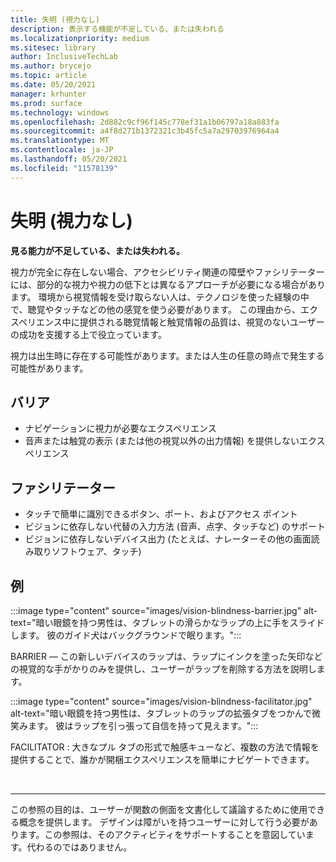 ```yaml
---
title: 失明 (視力なし)
description: 表示する機能が不足している、または失われる
ms.localizationpriority: medium
ms.sitesec: library
author: InclusiveTechLab
ms.author: brycejo
ms.topic: article
ms.date: 05/20/2021
manager: krhunter
ms.prod: surface
ms.technology: windows
ms.openlocfilehash: 2d882c9cf96f145c778ef31a1b06797a18a883fa
ms.sourcegitcommit: a4f8d271b1372321c3b45fc5a7a29703976964a4
ms.translationtype: MT
ms.contentlocale: ja-JP
ms.lasthandoff: 05/20/2021
ms.locfileid: "11578139"
---
```

# <a name="blindness-sightlessness"></a>失明 (視力なし)

**見る能力が不足している、または失われる。**

視力が完全に存在しない場合、アクセシビリティ関連の障壁やファシリテーターには、部分的な視力や視力の低下とは異なるアプローチが必要になる場合があります。 環境から視覚情報を受け取らない人は、テクノロジを使った経験の中で、聴覚やタッチなどの他の感覚を使う必要があります。 この理由から、エクスペリエンス中に提供される聴覚情報と触覚情報の品質は、視覚のないユーザーの成功を支援する上で役立っています。 

視力は出生時に存在する可能性があります。または人生の任意の時点で発生する可能性があります。

## <a name="barriers"></a>バリア
* ナビゲーションに視力が必要なエクスペリエンス
* 音声または触覚の表示 (または他の視覚以外の出力情報) を提供しないエクスペリエンス

## <a name="facilitators"></a>ファシリテーター
* タッチで簡単に識別できるボタン、ポート、およびアクセス ポイント
* ビジョンに依存しない代替の入力方法 (音声、点字、タッチなど) のサポート
* ビジョンに依存しないデバイス出力 (たとえば、ナレーターその他の画面読み取りソフトウェア、タッチ)

## <a name="examples"></a>例

:::image type="content" source="images/vision-blindness-barrier.jpg" alt-text="暗い眼鏡を持つ男性は、タブレットの滑らかなラップの上に手をスライドします。 彼のガイド犬はバックグラウンドで眠ります。":::

BARRIER — この新しいデバイスのラップは、ラップにインクを塗った矢印などの視覚的な手がかりのみを提供し、ユーザーがラップを削除する方法を説明します。

:::image type="content" source="images/vision-blindness-facilitator.jpg" alt-text="暗い眼鏡を持つ男性は、タブレットのラップの拡張タブをつかんで微笑みます。 彼はラップを引っ張って自信を持って見えます。":::

FACILITATOR : 大きなプル タブの形式で触感キューなど、複数の方法で情報を提供することで、誰かが開梱エクスペリエンスを簡単にナビゲートできます。

&nbsp;

[comment]: # (フッター ステートメント)
___
この参照の目的は、ユーザーが関数の側面を文書化して議論するために使用できる概念を提供します。 デザインは障がいを持つユーザーに対して行う必要があります。この参照は、そのアクティビティをサポートすることを意図しています。代わるのではありません。 